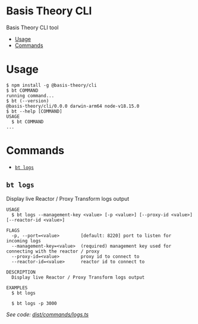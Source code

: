 Basis Theory CLI
=================

Basis Theory CLI tool

<!-- toc -->
* [Usage](#usage)
* [Commands](#commands)
<!-- tocstop -->
# Usage
<!-- usage -->
```sh-session
$ npm install -g @basis-theory/cli
$ bt COMMAND
running command...
$ bt (--version)
@basis-theory/cli/0.0.0 darwin-arm64 node-v18.15.0
$ bt --help [COMMAND]
USAGE
  $ bt COMMAND
...
```
<!-- usagestop -->
# Commands
<!-- commands -->
* [`bt logs`](#bt-logs)

## `bt logs`

Display live Reactor / Proxy Transform logs output

```
USAGE
  $ bt logs --management-key <value> [-p <value>] [--proxy-id <value>] [--reactor-id <value>]

FLAGS
  -p, --port=<value>        [default: 8220] port to listen for incoming logs
  --management-key=<value>  (required) management key used for connecting with the reactor / proxy
  --proxy-id=<value>        proxy id to connect to
  --reactor-id=<value>      reactor id to connect to

DESCRIPTION
  Display live Reactor / Proxy Transform logs output

EXAMPLES
  $ bt logs

  $ bt logs -p 3000
```

_See code: [dist/commands/logs.ts](https://github.com/Basis-Theory-Labs/basistheory-cli/blob/v0.0.0/dist/commands/logs.ts)_
<!-- commandsstop -->
